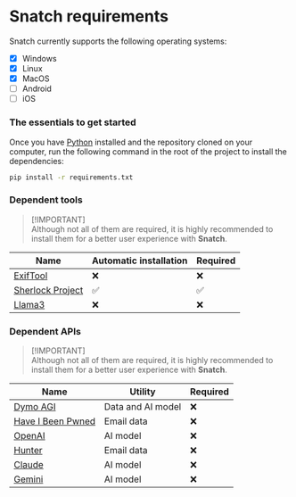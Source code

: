 # Snatch requirements

Snatch currently supports the following operating systems:
 - [x] Windows
 - [x] Linux
 - [x] MacOS
 - [ ] Android
 - [ ] iOS

### The essentials to get started
Once you have [Python](https://www.python.org/) installed and the repository cloned on your computer, run the following command in the root of the project to install the dependencies:

```bash
pip install -r requirements.txt
```

### Dependent tools

> [!IMPORTANT]\
> Although not all of them are required, it is highly recommended to install them for a better user experience with **Snatch**.

| Name                                                          | Automatic installation  | Required |
|-------------------------------------------------------------- |-------------------------|----------|
| [ExifTool](https://exiftool.org/)                             | ❌                     | ❌       |
| [Sherlock Project](https://sherlockproject.xyz/)              | ✅                     | ✅       |
| [Llama3](https://llama.meta.com/docs/get-started/)            | ❌                     | ❌       |

### Dependent APIs

> [!IMPORTANT]\
> Although not all of them are required, it is highly recommended to install them for a better user experience with **Snatch**.

| Name                                                 | Utility                | Required |
|------------------------------------------------------|------------------------|----------|
| [Dymo AGI](https://dymo.tpeoficial.com/)             | Data and AI model      | ❌       |
| [Have I Been Pwned](https://haveibeenpwned.com/)     | Email data             | ❌       |
| [OpenAI](https://openai.com/)                        | AI model               | ❌       |
| [Hunter](https://hunter.io/)                         | Email data             | ❌       |
| [Claude](https://claude.ai/)                         | AI model               | ❌       |
| [Gemini](https://gemini.google.com/app)              | AI model               | ❌       |